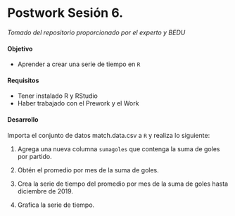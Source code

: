 # Postwork Sesión 6. 
*Tomado del repositorio proporcionado por el experto y BEDU*

#### Objetivo

- Aprender a crear una serie de tiempo en `R`

#### Requisitos

- Tener instalado R y RStudio
- Haber trabajado con el Prework y el Work

#### Desarrollo

Importa el conjunto de datos match.data.csv a `R` y realiza lo siguiente:

1. Agrega una nueva columna `sumagoles` que contenga la suma de goles por partido.

2. Obtén el promedio por mes de la suma de goles.

3. Crea la serie de tiempo del promedio por mes de la suma de goles hasta diciembre de 2019.

4. Grafica la serie de tiempo.
